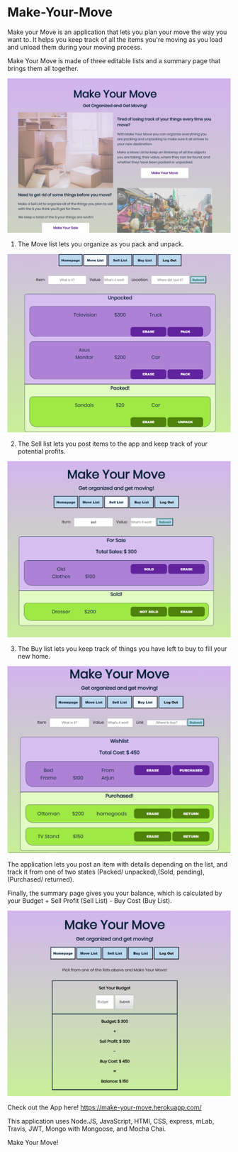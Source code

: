# Make-Your-Move
Make your Move is an application that lets you plan your move the way you want to. It helps you keep track of all the items you're moving as you load and unload them during your moving process.

Make Your Move is made of three editable lists and a summary page that brings them all together.

![My home screen](Home.png)

1. The Move list lets you organize as you pack and unpack.

![Move List](Move.png)

2. The Sell list lets you post items to the app and keep track of your potential profits.

![Sell List](Sell.png)

3. The Buy list lets you keep track of things you have left to buy to fill your new home.

![Buy List](Buy.png)

The application lets you post an item with details depending on the list, and track it from one of two states (Packed/ unpacked),(Sold, pending), (Purchased/ returned).

Finally, the summary page gives you your balance, which is calculated by your Budget + Sell Profit (Sell List) - Buy Cost (Buy List).

![Summary Page](Summary.png)

Check out the App here! https://make-your-move.herokuapp.com/

This application uses Node.JS, JavaScript, HTMl, CSS, express, mLab, Travis, JWT, Mongo with Mongoose, and  Mocha Chai.

Make Your Move!
